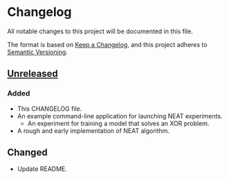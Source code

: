 # Changelog

All notable changes to this project will be documented in this file.

The format is based on [Keep a Changelog](https://keepachangelog.com/en/1.1.0/),
and this project adheres to [Semantic Versioning](https://semver.org/spec/v2.0.0.html).

## [Unreleased]

### Added

- This CHANGELOG file.
- An example command-line application for launching NEAT experiments.
    - An experiment for training a model that solves an XOR problem.
- A rough and early implementation of NEAT algorithm.

## Changed

- Update README.

[unreleased]: https://github.com/Trashed/gneat